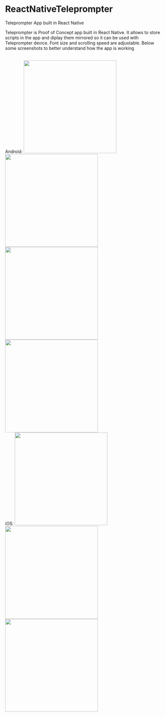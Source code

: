 # ReactNativeTeleprompter
Teleprompter App built in React Native

Teleprompter is Proof of Concept app built in React Native. 
It allows to store scripts in the app and diplay them mirrored so it can be used with Teleprompter device. Font size and scrolling speed are adjustable.
Below some screenshots to better understand how the app is working 

<br/>
Android:
<img src="https://github.com/tombaranowicz/AssetsHosting/blob/master/TelePrompterAndroid4.png" height="300">
<img src="https://github.com/tombaranowicz/AssetsHosting/blob/master/TelePrompterAndroid1.png" width="300">
<img src="https://github.com/tombaranowicz/AssetsHosting/blob/master/TelePrompterAndroid2.png" width="300">
<img src="https://github.com/tombaranowicz/AssetsHosting/blob/master/TelePrompterAndroid3.png" width="300">
<br/>
iOS:
<img src="https://github.com/tombaranowicz/AssetsHosting/blob/master/TelePrompteriOS1.png" width="300">
<img src="https://github.com/tombaranowicz/AssetsHosting/blob/master/TelePrompteriOS2.png" width="300">
<img src="https://github.com/tombaranowicz/AssetsHosting/blob/master/TelePrompteriOS3.png" height="300">


